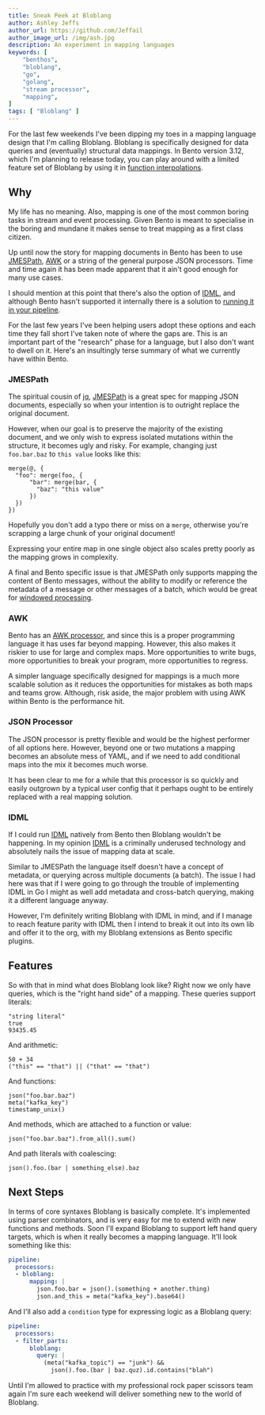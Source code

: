 ```yaml
---
title: Sneak Peek at Bloblang
author: Ashley Jeffs
author_url: https://github.com/Jeffail
author_image_url: /img/ash.jpg
description: An experiment in mapping languages
keywords: [
    "benthos",
    "bloblang",
    "go",
    "golang",
    "stream processor",
    "mapping",
]
tags: [ "Bloblang" ]
---
```


For the last few weekends I've been dipping my toes in a mapping language design that I'm calling Bloblang. Bloblang is specifically designed for data queries and (eventually) structural data mappings. In Bento version 3.12, which I'm planning to release today, you can play around with a limited feature set of Bloblang by using it in [function interpolations](/docs/configuration/interpolation).

<!--truncate-->

## Why

My life has no meaning. Also, mapping is one of the most common boring tasks in stream and event processing. Given Bento is meant to specialise in the boring and mundane it makes sense to treat mapping as a first class citizen.

Up until now the story for mapping documents in Bento has been to use [JMESPath][processor.jmespath], [AWK][processor.awk] or a string of the general purpose JSON processors. Time and time again it has been made apparent that it ain't good enough for many use cases.

I should mention at this point that there's also the option of [IDML][idml], and although Bento hasn't supported it internally there is a solution to [running it in your pipeline][processor.subprocess].

For the last few years I've been helping users adopt these options and each time they fall short I've taken note of where the gaps are. This is an important part of the "research" phase for a language, but I also don't want to dwell on it. Here's an insultingly terse summary of what we currently have within Bento.

### JMESPath

The spiritual cousin of [jq][jq], [JMESPath][jmespath] is a great spec for mapping JSON documents, especially so when your intention is to outright replace the original document.

However, when our goal is to preserve the majority of the existing document, and we only wish to express isolated mutations within the structure, it becomes ugly and risky. For example, changing just `foo.bar.baz` to `this value` looks like this:

```
merge(@, {
  "foo": merge(foo, {
	  "bar": merge(bar, {
	    "baz": "this value"
	  })
  })
})
```

Hopefully you don't add a typo there or miss on a `merge`, otherwise you're scrapping a large chunk of your original document!

Expressing your entire map in one single object also scales pretty poorly as the mapping grows in complexity.

A final and Bento specific issue is that JMESPath only supports mapping the content of Bento messages, without the ability to modify or reference the metadata of a message or other messages of a batch, which would be great for [windowed processing][windowed-processing].

### AWK

Bento has an [AWK processor][processor.awk], and since this is a proper programming language it has uses far beyond mapping. However, this also makes it riskier to use for large and complex maps. More opportunities to write bugs, more opportunities to break your program, more opportunities to regress.

A simpler language specifically designed for mappings is a much more scalable solution as it reduces the opportunities for mistakes as both maps and teams grow. Although, risk aside, the major problem with using AWK within Bento is the performance hit.

### JSON Processor

The JSON processor is pretty flexible and would be the highest performer of all options here. However, beyond one or two mutations a mapping becomes an absolute mess of YAML, and if we need to add conditional maps into the mix it becomes much worse.

It has been clear to me for a while that this processor is so quickly and easily outgrown by a typical user config that it perhaps ought to be entirely replaced with a real mapping solution.

### IDML

If I could run [IDML][idml] natively from Bento then Bloblang wouldn't be happening. In my opinion [IDML][idml] is a criminally underused technology and absolutely nails the issue of mapping data at scale.

Similar to JMESPath the language itself doesn't have a concept of metadata, or querying across multiple documents (a batch). The issue I had here was that if I were going to go through the trouble of implementing IDML in Go I might as well add metadata and cross-batch querying, making it a different language anyway.

However, I'm definitely writing Bloblang with IDML in mind, and if I manage to reach feature parity with IDML then I intend to break it out into its own lib and offer it to the org, with my Bloblang extensions as Bento specific plugins.

## Features

So with that in mind what does Bloblang look like? Right now we only have queries, which is the "right hand side" of a mapping. These queries support literals:

```
"string literal"
true
93435.45
```

And arithmetic:

```
50 + 34
("this" == "that") || ("that" == "that")
```

And functions:

```
json("foo.bar.baz")
meta("kafka_key")
timestamp_unix()
```

And methods, which are attached to a function or value:

```
json("foo.bar.baz").from_all().sum()
```

And path literals with coalescing:

```
json().foo.(bar | something_else).baz
```

## Next Steps

In terms of core syntaxes Bloblang is basically complete. It's implemented using parser combinators, and is very easy for me to extend with new functions and methods. Soon I'll expand Bloblang to support left hand query targets, which is when it really becomes a mapping language. It'll look something like this:

```yaml
pipeline:
  processors:
  - bloblang:
      mapping: |
        json.foo.bar = json().(something + another.thing)
        json.and_this = meta("kafka_key").base64()
```

And I'll also add a `condition` type for expressing logic as a Bloblang query:

```yaml
pipeline:
  processors:
  - filter_parts:
      bloblang:
        query: |
          (meta("kafka_topic") == "junk") &&
            json().foo.(bar | baz.quz).id.contains("blah")
```

Until I'm allowed to practice with my professional rock paper scissors team again I'm sure each weekend will deliver something new to the world of Bloblang.

[function-interpolations]: /docs/configuration/interpolation
[windowed-processing]: /docs/configuration/windowed_processing
[processor.jmespath]: /docs/components/processors/jmespath
[processor.awk]: /docs/components/processors/awk
[idml]: https://idml.io/
[processor.subprocess]: /docs/components/processors/subprocess
[jq]: https://stedolan.github.io/jq/
[jmespath]: https://jmespath.org/
